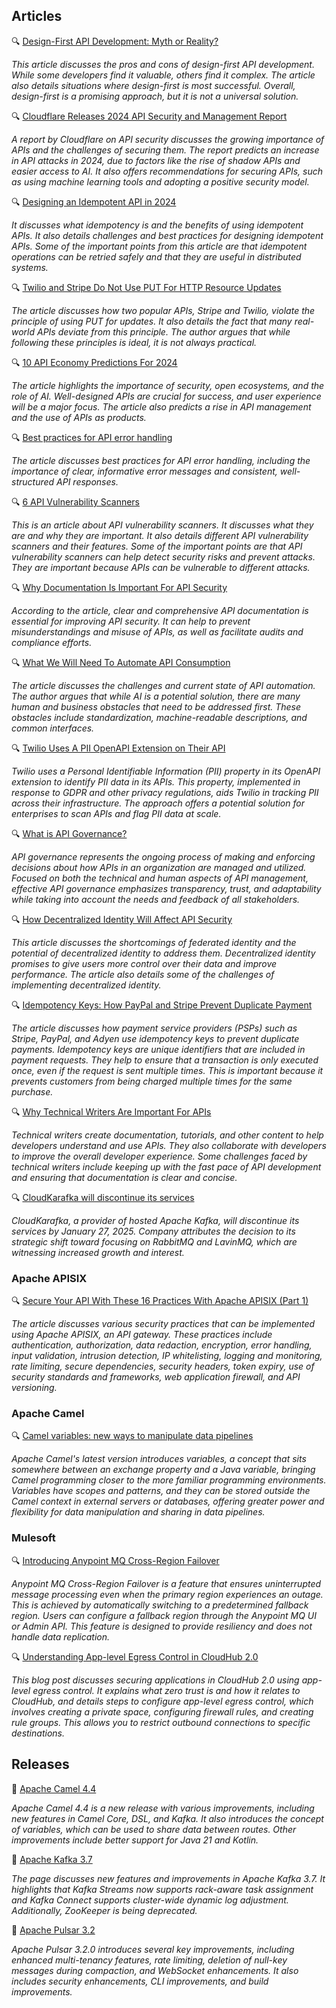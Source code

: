 ## Articles

🔍 [Design-First API Development: Myth or Reality?](https://nordicapis.com/design-first-api-development-myth-or-reality/)

_This article discusses the pros and cons of design-first API development. While some developers find it valuable, others find it complex. The article also details situations where design-first is most successful. Overall, design-first is a promising approach, but it is not a universal solution._

🔍 [Cloudflare Releases 2024 API Security and Management Report](https://www.infoq.com/news/2024/01/cloudflare-api-security-report/)

_A report by Cloudflare on API security discusses the growing importance of APIs and the challenges of securing them. The report predicts an increase in API attacks in 2024, due to factors like the rise of shadow APIs and easier access to AI. It also offers recommendations for securing APIs, such as using machine learning tools and adopting a positive security model._

🔍 [Designing an Idempotent API in 2024](https://blog.bitsrc.io/design-an-idempotent-api-in-2024-d4a3cf8d8bf2)

_It discusses what idempotency is and the benefits of using idempotent APIs. It also details challenges and best practices for designing idempotent APIs. Some of the important points from this article are that idempotent operations can be retried safely and that they are useful in distributed systems._

🔍 [Twilio and Stripe Do Not Use PUT For HTTP Resource Updates](https://apievangelist.com/2024/02/07/twilio-and-stripe-do-not-use-put-for-http-resource-updates/)

_The article discusses how two popular APIs, Stripe and Twilio, violate the principle of using PUT for updates. It also details the fact that many real-world APIs deviate from this principle. The author argues that while following these principles is ideal, it is not always practical._

🔍 [10 API Economy Predictions For 2024](https://nordicapis.com/10-api-economy-predictions-for-2024/)

_The article highlights the importance of security, open ecosystems, and the role of AI. Well-designed APIs are crucial for success, and user experience will be a major focus. The article also predicts a rise in API management and the use of APIs as products._

🔍 [Best practices for API error handling](https://blog.postman.com/best-practices-for-api-error-handling/)

_The article discusses best practices for API error handling, including the importance of clear, informative error messages and consistent, well-structured API responses._

🔍 [6 API Vulnerability Scanners](https://nordicapis.com/api-vulnerability-scanners/)

_This is an article about API vulnerability scanners. It discusses what they are and why they are important. It also details different API vulnerability scanners and their features. Some of the important points are that API vulnerability scanners can help detect security risks and prevent attacks. They are important because APIs can be vulnerable to different attacks._

🔍 [Why Documentation Is Important For API Security](https://nordicapis.com/why-documentation-is-important-for-api-security/)

_According to the article, clear and comprehensive API documentation is essential for improving API security. It can help to prevent misunderstandings and misuse of APIs, as well as facilitate audits and compliance efforts._

🔍 [What We Will Need To Automate API Consumption](https://apievangelist.com/2024/02/24/what-we-will-need-to-automate-api-consumption/)

_The article discusses the challenges and current state of API automation. The author argues that while AI is a potential solution, there are many human and business obstacles that need to be addressed first. These obstacles include standardization, machine-readable descriptions, and common interfaces._

🔍 [Twilio Uses A PII OpenAPI Extension on Their API](https://apievangelist.com/2024/02/24/twilio-uses-a-pii-openapi-extension-on-their-api/)

_Twilio uses a Personal Identifiable Information (PII) property in its OpenAPI extension to identify PII data in its APIs. This property, implemented in response to GDPR and other privacy regulations, aids Twilio in tracking PII across their infrastructure. The approach offers a potential solution for enterprises to scan APIs and flag PII data at scale._

🔍 [What is API Governance?](https://apievangelist.com/2024/02/22/what-is-api-governance/)

_API governance represents the ongoing process of making and enforcing decisions about how APIs in an organization are managed and utilized. Focused on both the technical and human aspects of API management, effective API governance emphasizes transparency, trust, and adaptability while taking into account the needs and feedback of all stakeholders._

🔍 [How Decentralized Identity Will Affect API Security](https://nordicapis.com/how-decentralized-identity-will-affect-api-security/)

_This article discusses the shortcomings of federated identity and the potential of decentralized identity to address them. Decentralized identity promises to give users more control over their data and improve performance. The article also details some of the challenges of implementing decentralized identity._

🔍 [Idempotency Keys: How PayPal and Stripe Prevent Duplicate Payment](https://medium.com/@sahintalha1/the-way-psps-such-as-paypal-stripe-and-adyen-prevent-duplicate-payment-idempotency-keys-615845c185bf)

_The article discusses how payment service providers (PSPs) such as Stripe, PayPal, and Adyen use idempotency keys to prevent duplicate payments. Idempotency keys are unique identifiers that are included in payment requests. They help to ensure that a transaction is only executed once, even if the request is sent multiple times. This is important because it prevents customers from being charged multiple times for the same purchase._

🔍 [Why Technical Writers Are Important For APIs](https://nordicapis.com/why-technical-writers-are-important-for-apis/)

_Technical writers create documentation, tutorials, and other content to help developers understand and use APIs. They also collaborate with developers to improve the overall developer experience. Some challenges faced by technical writers include keeping up with the fast pace of API development and ensuring that documentation is clear and concise._

🔍 [CloudKarafka will discontinue its services](https://www.cloudkarafka.com/blog/end-of-life-announcement.html)

_CloudKarafka, a provider of hosted Apache Kafka, will discontinue its services by January 27, 2025. Company attributes the decision to its strategic shift toward focusing on RabbitMQ and LavinMQ, which are witnessing increased growth and interest._

### Apache APISIX

🔍 [Secure Your API With These 16 Practices With Apache APISIX (Part 1)](https://dzone.com/articles/secure-your-api-with-these-16-practices-with-apach)

_The article discusses various security practices that can be implemented using Apache APISIX, an API gateway. These practices include authentication, authorization, data redaction, encryption, error handling, input validation, intrusion detection, IP whitelisting, logging and monitoring, rate limiting, secure dependencies, security headers, token expiry, use of security standards and frameworks, web application firewall, and API versioning._

### Apache Camel

🔍 [Camel variables: new ways to manipulate data pipelines](https://raymondmeester.medium.com/camel-variables-new-ways-to-manipulate-data-pipelines-2bf3d31cb26c)

_Apache Camel's latest version introduces variables, a concept that sits somewhere between an exchange property and a Java variable, bringing Camel programming closer to the more familiar programming environments. Variables have scopes and patterns, and they can be stored outside the Camel context in external servers or databases, offering greater power and flexibility for data manipulation and sharing in data pipelines._

### Mulesoft

🔍 [Introducing Anypoint MQ Cross-Region Failover ](https://blogs.mulesoft.com/news/anypoint-platform/anypoint-mq-cross-region-failover/)

_Anypoint MQ Cross-Region Failover is a feature that ensures uninterrupted message processing even when the primary region experiences an outage. This is achieved by automatically switching to a predetermined fallback region. Users can configure a fallback region through the Anypoint MQ UI or Admin API. This feature is designed to provide resiliency and does not handle data replication._

🔍 [Understanding App-level Egress Control in CloudHub 2.0](https://blogs.mulesoft.com/dev-guides/app-level-egress-control/)

_This blog post discusses securing applications in CloudHub 2.0 using app-level egress control. It explains what zero trust is and how it relates to CloudHub, and details steps to configure app-level egress control, which involves creating a private space, configuring firewall rules, and creating rule groups. This allows you to restrict outbound connections to specific destinations._

## Releases

🚀 [Apache Camel 4.4](https://camel.apache.org/blog/2024/02/camel44-whatsnew/)

_Apache Camel 4.4 is a new release with various improvements, including new features in Camel Core, DSL, and Kafka. It also introduces the concept of variables, which can be used to share data between routes. Other improvements include better support for Java 21 and Kotlin._

🚀 [Apache Kafka 3.7](https://www.confluent.io/blog/introducing-apache-kafka-3-7/)

_The page discusses new features and improvements in Apache Kafka 3.7. It highlights that Kafka Streams now supports rack-aware task assignment and Kafka Connect supports cluster-wide dynamic log adjustment. Additionally, ZooKeeper is being deprecated._

🚀 [Apache Pulsar 3.2](https://pulsar.apache.org/blog/2024/02/12/announcing-apache-pulsar-3-2/)

_Apache Pulsar 3.2.0 introduces several key improvements, including enhanced multi-tenancy features, rate limiting, deletion of null-key messages during compaction, and WebSocket enhancements. It also includes security enhancements, CLI improvements, and build improvements._

